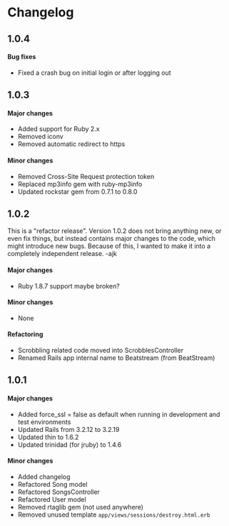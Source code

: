 Changelog
=========

## 1.0.4

#### Bug fixes

- Fixed a crash bug on initial login or after logging out


## 1.0.3

#### Major changes

- Added support for Ruby 2.x
- Removed iconv
- Removed automatic redirect to https

#### Minor changes

- Removed Cross-Site Request protection token
- Replaced mp3info gem with ruby-mp3info
- Updated rockstar gem from 0.7.1 to 0.8.0


## 1.0.2

This is a "refactor release". Version 1.0.2 does not bring anything new, or even
fix things, but instead contains major changes to the code, which might
introduce new bugs. Because of this, I wanted to make it into a completely
independent release. -ajk

#### Major changes

- Ruby 1.8.7 support maybe broken?

#### Minor changes

- None

#### Refactoring

- Scrobbling related code moved into ScrobblesController
- Renamed Rails app internal name to Beatstream (from BeatStream)


## 1.0.1

#### Major changes

- Added force_ssl = false as default when running in development and test environments
- Updated Rails from 3.2.12 to 3.2.19
- Updated thin to 1.6.2
- Updated trinidad (for jruby) to 1.4.6

#### Minor changes

- Added changelog
- Refactored Song model
- Refactored SongsController
- Refactored User model
- Removed rtaglib gem (not used anywhere)
- Removed unused template `app/views/sessions/destroy.html.erb`

